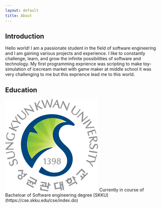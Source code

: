 ```yaml
---
layout: default
title: About
---
```

## Introduction
Hello world!
I am a passionate student in the field of software engineering and I am gaining various projects and experience. I like to constantly challenge, learn, and grow the infinite possibilities of software and technology.
My first programming exprience was scripting to make toy-simulation of icecream market with game maker at middle school it was very challenging to me but this exprience lead me to this world.


## Education
<img src="../images/skku_s.png" class="right" />
Currently in course of Bacheloar of Software engineering degree
[SKKU](https://cse.skku.edu/cse/index.do)
